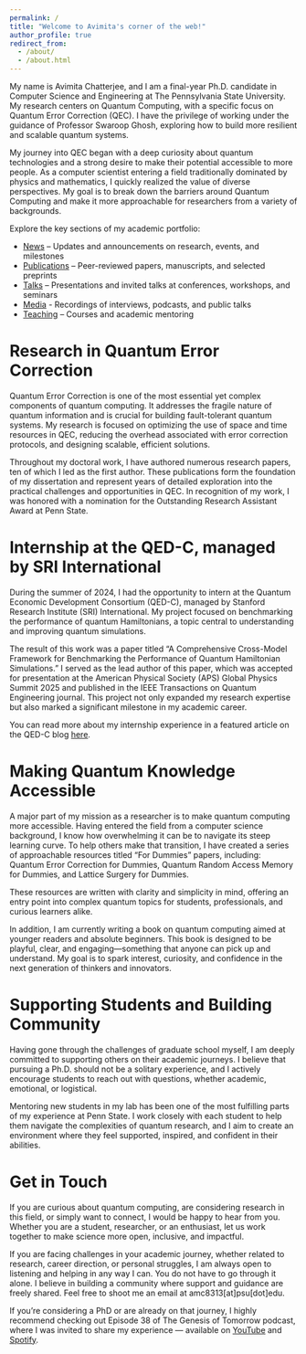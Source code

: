 ```yaml
---
permalink: /
title: "Welcome to Avimita's corner of the web!"
author_profile: true
redirect_from: 
  - /about/
  - /about.html
---
```


My name is Avimita Chatterjee, and I am a final-year Ph.D. candidate in Computer Science and Engineering at The Pennsylvania State University. My research centers on Quantum Computing, with a specific focus on Quantum Error Correction (QEC). I have the privilege of working under the guidance of Professor Swaroop Ghosh, exploring how to build more resilient and scalable quantum systems.

My journey into QEC began with a deep curiosity about quantum technologies and a strong desire to make their potential accessible to more people. As a computer scientist entering a field traditionally dominated by physics and mathematics, I quickly realized the value of diverse perspectives. My goal is to break down the barriers around Quantum Computing and make it more approachable for researchers from a variety of backgrounds.

Explore the key sections of my academic portfolio:
* <i class="fas fa-newspaper"></i> [News](https://avimita-amc8313.github.io/avimita_chatterjee/news/) – Updates and announcements on research, events, and milestones
* <i class="fas fa-book-open"></i> [Publications](https://avimita-amc8313.github.io/avimita_chatterjee/publications/) – Peer-reviewed papers, manuscripts, and selected preprints
* <i class="fas fa-microphone"></i> [Talks](https://avimita-amc8313.github.io/avimita_chatterjee/talks/) – Presentations and invited talks at conferences, workshops, and seminars
* <i class="fas fa-video"></i> [Media](https://avimita-amc8313.github.io/avimita_chatterjee/media/) - Recordings of interviews, podcasts, and public talks
* <i class="fas fa-chalkboard-teacher"></i> [Teaching](https://avimita-amc8313.github.io/avimita_chatterjee/teaching/) – Courses and academic mentoring

Research in Quantum Error Correction
======
Quantum Error Correction is one of the most essential yet complex components of quantum computing. It addresses the fragile nature of quantum information and is crucial for building fault-tolerant quantum systems. My research is focused on optimizing the use of space and time resources in QEC, reducing the overhead associated with error correction protocols, and designing scalable, efficient solutions.

Throughout my doctoral work, I have authored numerous research papers, ten of which I led as the first author. These publications form the foundation of my dissertation and represent years of detailed exploration into the practical challenges and opportunities in QEC. In recognition of my work, I was honored with a nomination for the Outstanding Research Assistant Award at Penn State.


Internship at the QED-C, managed by SRI International
======
During the summer of 2024, I had the opportunity to intern at the Quantum Economic Development Consortium (QED-C), managed by Stanford Research Institute (SRI) International. My project focused on benchmarking the performance of quantum Hamiltonians, a topic central to understanding and improving quantum simulations.

The result of this work was a paper titled “A Comprehensive Cross-Model Framework for Benchmarking the Performance of Quantum Hamiltonian Simulations.” I served as the lead author of this paper, which was accepted for presentation at the American Physical Society (APS) Global Physics Summit 2025 and published in the IEEE Transactions on Quantum Engineering journal. This project not only expanded my research expertise but also marked a significant milestone in my academic career.

You can read more about my internship experience in a featured article on the QED-C blog [here](https://quantumconsortium.org/publication/confusion-clarity-and-quantum-highs-a-summer-at-the-qed-c/?utm_source=hs_email&utm_medium=email&_hsenc=p2ANqtz-8PhycQDLFWXNtbEp4AiRBcgeNSkjhmpyH_tognbDJEwxPOMy-P9j7CxpShx7e591GssGVW).


Making Quantum Knowledge Accessible
======
A major part of my mission as a researcher is to make quantum computing more accessible. Having entered the field from a computer science background, I know how overwhelming it can be to navigate its steep learning curve. To help others make that transition, I have created a series of approachable resources titled “For Dummies” papers, including: Quantum Error Correction for Dummies, Quantum Random Access Memory for Dummies, and Lattice Surgery for Dummies.

These resources are written with clarity and simplicity in mind, offering an entry point into complex quantum topics for students, professionals, and curious learners alike.

In addition, I am currently writing a book on quantum computing aimed at younger readers and absolute beginners. This book is designed to be playful, clear, and engaging—something that anyone can pick up and understand. My goal is to spark interest, curiosity, and confidence in the next generation of thinkers and innovators.


Supporting Students and Building Community
======
Having gone through the challenges of graduate school myself, I am deeply committed to supporting others on their academic journeys. I believe that pursuing a Ph.D. should not be a solitary experience, and I actively encourage students to reach out with questions, whether academic, emotional, or logistical.

Mentoring new students in my lab has been one of the most fulfilling parts of my experience at Penn State. I work closely with each student to help them navigate the complexities of quantum research, and I aim to create an environment where they feel supported, inspired, and confident in their abilities.


Get in Touch
======
If you are curious about quantum computing, are considering research in this field, or simply want to connect, I would be happy to hear from you. Whether you are a student, researcher, or an enthusiast, let us work together to make science more open, inclusive, and impactful.

If you are facing challenges in your academic journey, whether related to research, career direction, or personal struggles, I am always open to listening and helping in any way I can. You do not have to go through it alone. I believe in building a community where support and guidance are freely shared. Feel free to shoot me an email at amc8313[at]psu[dot]edu.

If you’re considering a PhD or are already on that journey, I highly recommend checking out Episode 38 of The Genesis of Tomorrow podcast, where I was invited to share my experience — available on [YouTube](https://www.youtube.com/watch?v=OKRcqTDhUn8&ab_channel=GenesisofTomorrow) and [Spotify](https://open.spotify.com/episode/1VerV8ezzKDT9BHCfkSPJZ?si=XlXsYIvlQ9ScPTIKzCQuQw&nd=1&dlsi=bbcd2f03861e4032).
